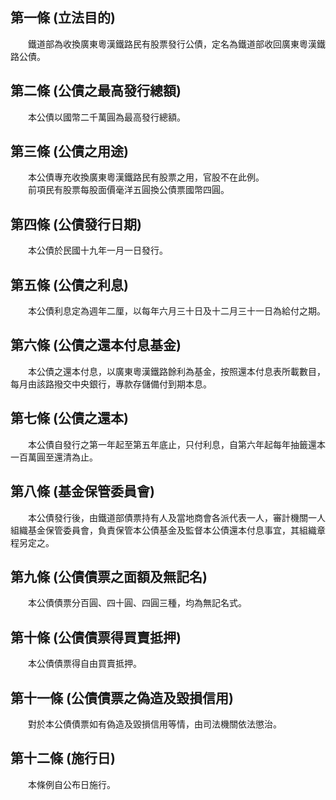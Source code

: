 第一條 (立法目的)
-----------------
　　鐵道部為收換廣東粵漢鐵路民有股票發行公債，定名為鐵道部收回廣東粵漢鐵路公債。  


第二條 (公債之最高發行總額)
---------------------------
　　本公債以國幣二千萬圓為最高發行總額。  


第三條 (公債之用途)
-------------------
　　本公債專充收換廣東粵漢鐵路民有股票之用，官股不在此例。  
　　前項民有股票每股面價毫洋五圓換公債票國幣四圓。  


第四條 (公債發行日期)
---------------------
　　本公債於民國十九年一月一日發行。  


第五條 (公債之利息)
-------------------
　　本公債利息定為週年二厘，以每年六月三十日及十二月三十一日為給付之期。  


第六條 (公債之還本付息基金)
---------------------------
　　本公債之還本付息，以廣東粵漢鐵路餘利為基金，按照還本付息表所載數目，每月由該路撥交中央銀行，專款存儲備付到期本息。  


第七條 (公債之還本)
-------------------
　　本公債自發行之第一年起至第五年底止，只付利息，自第六年起每年抽籤還本一百萬圓至還清為止。  


第八條 (基金保管委員會)
-----------------------
　　本公債發行後，由鐵道部債票持有人及當地商會各派代表一人，審計機關一人組織基金保管委員會，負責保管本公債基金及監督本公債還本付息事宜，其組織章程另定之。  


第九條 (公債債票之面額及無記名)
-------------------------------
　　本公債債票分百圓、四十圓、四圓三種，均為無記名式。  


第十條 (公債債票得買賣抵押)
---------------------------
　　本公債債票得自由買賣抵押。  


第十一條 (公債債票之偽造及毀損信用)
-----------------------------------
　　對於本公債債票如有偽造及毀損信用等情，由司法機關依法懲治。  


第十二條 (施行日)
-----------------
　　本條例自公布日施行。